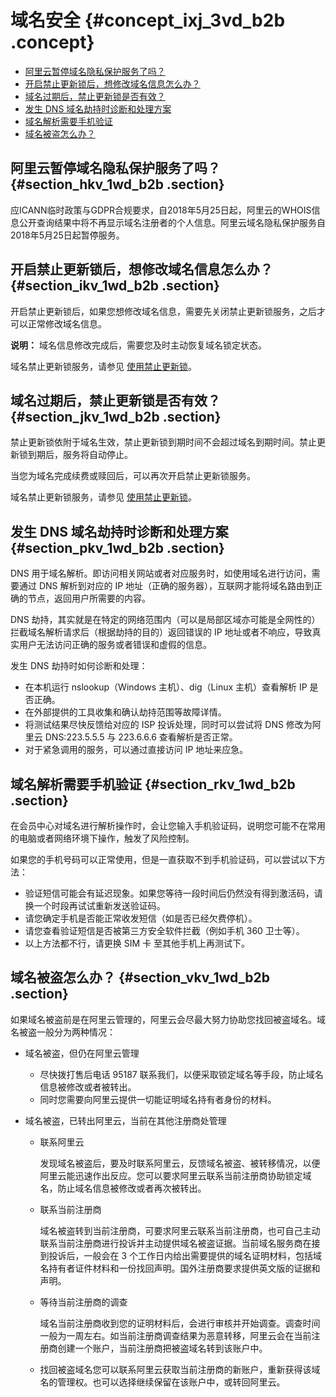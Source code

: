 # 域名安全 {#concept_ixj_3vd_b2b .concept}

-   [阿里云暂停域名隐私保护服务了吗？](#section_hkv_1wd_b2b)
-   [开启禁止更新锁后，想修改域名信息怎么办？](#section_ikv_1wd_b2b)
-   [域名过期后，禁止更新锁是否有效？](#section_jkv_1wd_b2b)
-   [发生 DNS 域名劫持时诊断和处理方案](#section_pkv_1wd_b2b)
-   [域名解析需要手机验证](#section_rkv_1wd_b2b)
-   [域名被盗怎么办？](#section_vkv_1wd_b2b)

## 阿里云暂停域名隐私保护服务了吗？ {#section_hkv_1wd_b2b .section}

应ICANN临时政策与GDPR合规要求，自2018年5月25日起，阿里云的WHOIS信息公开查询结果中将不再显示域名注册者的个人信息。阿里云域名隐私保护服务自2018年5月25日起暂停服务。

## 开启禁止更新锁后，想修改域名信息怎么办？ {#section_ikv_1wd_b2b .section}

开启禁止更新锁后，如果您想修改域名信息，需要先关闭禁止更新锁服务，之后才可以正常修改域名信息。

**说明：** 域名信息修改完成后，需要您及时主动恢复域名锁定状态。

域名禁止更新锁服务，请参见 [使用禁止更新锁](../../../../intl.zh-CN/用户指南/域名安全/使用禁止更新锁.md#)。

## 域名过期后，禁止更新锁是否有效？ {#section_jkv_1wd_b2b .section}

禁止更新锁依附于域名生效，禁止更新锁到期时间不会超过域名到期时间。禁止更新锁到期后，服务将自动停止。

当您为域名完成续费或赎回后，可以再次开启禁止更新锁服务。

域名禁止更新锁服务，请参见 [使用禁止更新锁](../../../../intl.zh-CN/用户指南/域名安全/使用禁止更新锁.md#)。

## 发生 DNS 域名劫持时诊断和处理方案 {#section_pkv_1wd_b2b .section}

DNS 用于域名解析。即访问相关网站或者对应服务时，如使用域名进行访问，需要通过 DNS 解析到对应的 IP 地址（正确的服务器），互联网才能将域名路由到正确的节点，返回用户所需要的内容。

DNS 劫持，其实就是在特定的网络范围内（可以是局部区域亦可能是全网性的）拦截域名解析请求后（根据劫持的目的）返回错误的 IP 地址或者不响应，导致真实用户无法访问正确的服务或者错误和虚假的信息。

发生 DNS 劫持时如何诊断和处理：

-   在本机运行 nslookup（Windows 主机）、dig（Linux 主机）查看解析 IP 是否正确。
-   在外部提供的工具收集和确认劫持范围等故障详情。
-   将测试结果尽快反馈给对应的 ISP 投诉处理，同时可以尝试将 DNS 修改为阿里云 DNS:223.5.5.5 与 223.6.6.6 查看解析是否正常。
-   对于紧急调用的服务，可以通过直接访问 IP 地址来应急。

## 域名解析需要手机验证 {#section_rkv_1wd_b2b .section}

在会员中心对域名进行解析操作时，会让您输入手机验证码，说明您可能不在常用的电脑或者网络环境下操作，触发了风险控制。

如果您的手机号码可以正常使用，但是一直获取不到手机验证码，可以尝试以下方法：

-   验证短信可能会有延迟现象。如果您等待一段时间后仍然没有得到激活码，请换一个时段再试试重新发送验证码。
-   请您确定手机是否能正常收发短信（如是否已经欠费停机）。
-   请您查看验证短信是否被第三方安全软件拦截（例如手机 360 卫士等）。
-   以上方法都不行，请更换 SIM 卡 至其他手机上再测试下。

## 域名被盗怎么办？ {#section_vkv_1wd_b2b .section}

如果域名被盗前是在阿里云管理的，阿里云会尽最大努力协助您找回被盗域名。域名被盗一般分为两种情况：

-   域名被盗，但仍在阿里云管理

    -   尽快拨打售后电话 95187 联系我们，以便采取锁定域名等手段，防止域名信息被修改或者被转出。
    -   同时您需要向阿里云提供一切能证明域名持有者身份的材料。
-   域名被盗，已转出阿里云，当前在其他注册商处管理

    -   联系阿里云

        发现域名被盗后，要及时联系阿里云，反馈域名被盗、被转移情况，以便阿里云能迅速作出反应。您可以要求阿里云联系当前注册商协助锁定域名，防止域名信息被修改或者再次被转出。

    -   联系当前注册商

        域名被盗转到当前注册商，可要求阿里云联系当前注册商，也可自己主动联系当前注册商进行投诉并主动提供域名被盗证据。当前域名服务商在接到投诉后，一般会在 3 个工作日内给出需要提供的域名证明材料，包括域名持有者证件材料和一份找回声明。国外注册商要求提供英文版的证据和声明。

    -   等待当前注册商的调查

        域名当前注册商收到您的证明材料后，会进行审核并开始调查。调查时间一般为一周左右。如当前注册商调查结果为恶意转移，阿里云会在当前注册商创建一个账户，当前注册商把被盗域名转到该账户中。

    -   找回被盗域名您可以联系阿里云获取当前注册商的新账户，重新获得该域名的管理权。也可以选择继续保留在该账户中，或转回阿里云。


